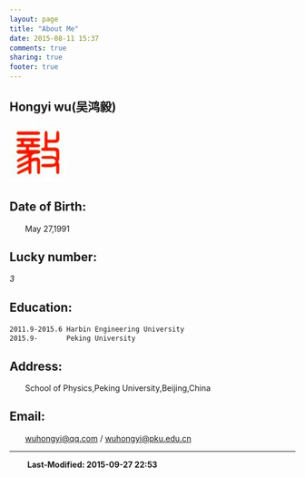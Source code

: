 ```yaml
---
layout: page
title: "About Me"
date: 2015-08-11 15:37
comments: true
sharing: true
footer: true
---
```


Hongyi wu(吴鸿毅)
----
![logo](/img/why.jpg)

## Date of Birth:
&#160; &#160; &#160; &#160;May 27,1991

## Lucky number:

   *3*


## Education:

    2011.9-2015.6 Harbin Engineering University  
    2015.9-       Peking University

## Address:
&#160; &#160; &#160; &#160;School of Physics,Peking University,Beijing,China

## Email:
&#160; &#160; &#160; &#160;wuhongyi@qq.com / wuhongyi@pku.edu.cn


----
&#160; &#160; &#160; &#160; **Last-Modified: 2015-09-27 22:53**

